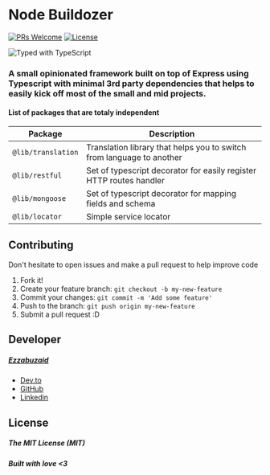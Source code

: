 # Node Buildozer

  [![PRs Welcome](https://img.shields.io/badge/PRs-welcome-brightgreen.svg)](https://github.com/ezzabuzaid/document-storage/pulls)  [![License](https://flat.badgen.net/npm/license/@ezzabuzaid/document-storage)](https://www.npmjs.com/package/@ezzabuzaid/document-storage)

![Typed with TypeScript](https://flat.badgen.net/badge/icon/Typed?icon=typescript&label&labelColor=blue&color=555555)

### A small opinionated framework built on top of Express using Typescript with minimal 3rd party dependencies that helps to easily kick off most of the small and mid projects.

#### List of packages that are totaly independent

| Package                   | Description                                                                         
| ------------------------- | ----------------------------------------------------------------------------------- |
| `@lib/translation` | Translation library that helps you to switch from language to another
| `@lib/restful` | Set of typescript decorator for easily register HTTP routes handler 
| `@lib/mongoose` | Set of typescript decorator for mapping fields and schema
| `@lib/locator` | Simple service locator

## Contributing

Don't hesitate to open issues and make a pull request to help improve code

1.  Fork it!
2.  Create your feature branch: `git checkout -b my-new-feature`
3.  Commit your changes: `git commit -m 'Add some feature'`
4.  Push to the branch: `git push origin my-new-feature`
5.  Submit a pull request :D

## Developer

##### [Ezzabuzaid](mailto:ezzabuzaid@hotmail.com)

* [Dev.to](https://dev.to/ezzabuzaid)
* [GitHub](https://github.com/ezzabuzaid)
* [Linkedin](https://www.linkedin.com/in/ezzabuzaid)

## License

##### The MIT License (MIT)

##### Built with love <3
